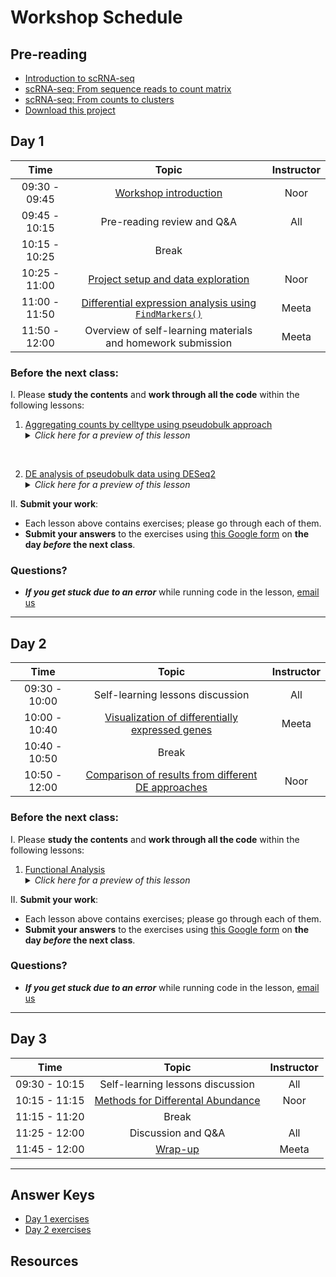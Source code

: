 
# Workshop Schedule

## Pre-reading
* [Introduction to scRNA-seq](https://hbctraining.github.io/scRNA-seq_online/lessons/01_intro_to_scRNA-seq.html)
* [scRNA-seq: From sequence reads to count matrix](https://hbctraining.github.io/scRNA-seq_online/lessons/02_SC_generation_of_count_matrix.html)
* [scRNA-seq: From counts to clusters](../lessons/00_counts_to_clusters_overview.md)
* [Download this project](https://www.dropbox.com/s/lqku3yguev2un74/DGE_scRNA.zip?st=72qbwrbi&dl=1)

## Day 1

| Time |  Topic  | Instructor |
|:-----------:|:----------:|:--------:|
| 09:30 - 09:45 | [Workshop introduction](../lectures/workshop_intro_slides.pdf) |  Noor |
| 09:45 - 10:15 | Pre-reading review and Q&A | All |
| 10:15 - 10:25 | Break | |
| 10:25 - 11:00 | [Project setup and data exploration ](../lessons/01_setup_intro_dataset.md) | Noor |
| 11:00 - 11:50 | [Differential expression analysis using `FindMarkers()`](../lessons/02_DEanalysis_using_FindMarkers.md) | Meeta |
| 11:50 - 12:00 | Overview of self-learning materials and homework submission | Meeta |


### Before the next class:

I. Please **study the contents** and **work through all the code** within the following lessons:
 
   1. [Aggregating counts by celltype using pseudobulk approach](../lessons/03_pseudobulk_DESeq2.md)
      <details>
       <summary><i>Click here for a preview of this lesson</i></summary>
       <br> Forming pseudobulk samples is important to perform accurate differential expression analysis. Treating each cell as an independent replicate leads to underestimation of the variance and misleadingly small p-values. Working on the level of pseudobulk ensures reliable statistical tests because the samples correspond to the actual units of replication.  <br><br>In this lesson you will:<br>
             - Aggregate counts for a given celltype<br>
             - Demonstrate an efficent way to aggregate counts for multiple celltypes<br>
             - Use the aggregated counts to create a DESeq2 object for downstream analysis<br>
<br>
        </details>

  2. [DE analysis of pseudobulk data using DESeq2](../lessons/04_pseudobulk_DE_analysis.md)
      <details>
       <summary><i>Click here for a preview of this lesson</i></summary>
       <br> The next step is to take the DESeq2 object and run through the analysis workflow to identify differentially expressed genes. <br><br>In this lesson you will:<br>
           - Perform sample level QC<br>   
           - Evaluate gene-wise dispersions to evalute model fit<br>
           - Extract results and understand the statistics generated<br><br>
        </details>       
         

II. **Submit your work**:
   * Each lesson above contains exercises; please go through each of them.
   * **Submit your answers** to the exercises using [this Google form](https://forms.gle/sZeXdaUwf4uwwMah7) on **the day *before* the next class**.
   


### Questions?
* ***If you get stuck due to an error*** while running code in the lesson, [email us](mailto:hbctraining@hsph.harvard.edu) 

***

## Day 2

| Time |  Topic  | Instructor |
|:-----------:|:----------:|:--------:|
| 09:30 - 10:00 | Self-learning lessons discussion | All |
| 10:00 - 10:40 | [Visualization of differentially expressed genes](../lessons/05_pseudobulk_DE_visualizations.md) | Meeta |
| 10:40 - 10:50|  Break |  |
| 10:50 - 12:00 | [Comparison of results from different DE approaches](../lessons/06_DE_comparisons.md) | Noor|

### Before the next class:

I. Please **study the contents** and **work through all the code** within the following lessons:
   1. [Functional Analysis](../lessons/07_functional_analysis_pseudobulk.md)
      <details>
       <summary><i>Click here for a preview of this lesson</i></summary>
         <br>Now that we have significant genes, let's gain some biological insight <br><br>In this lesson, we will:<br>
             - Discuss approaches for functional analysis<br>
             - Use clusterProfiler to run over-representation analsyis and visualize results<br>
             - Use clusterProfiler to run GSEA <br><br>
        </details>

II. **Submit your work**:
   * Each lesson above contains exercises; please go through each of them.
   * **Submit your answers** to the exercises using [this Google form](https://forms.gle/7bmFiRZc6MQX7YXm7) on **the day *before* the next class**.

### Questions?
* ***If you get stuck due to an error*** while running code in the lesson, [email us](mailto:hbctraining@hsph.harvard.edu) 


***


## Day 3

| Time |  Topic  | Instructor |
|:-----------:|:----------:|:--------:|
| 09:30 - 10:15 | Self-learning lessons discussion | All |
| 10:15 - 11:15| [Methods for Differental Abundance]()  | Noor  |
| 11:15 - 11:20 | Break |
| 11:25 - 12:00| Discussion and Q&A | All |
| 11:45 - 12:00| [Wrap-up](../lectures/workshop_wrapup_slides.pdf) | Meeta |

***

## Answer Keys
* [Day 1 exercises](https://hbctraining.github.io/DGE_analysis_scRNAseq/homework/Day_1_answer_key.html) 
* [Day 2 exercises](https://hbctraining.github.io/DGE_analysis_scRNAseq/homework/Day_2_answer_key.html) 





## Resources
